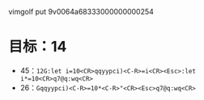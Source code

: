 vimgolf put 9v0064a68333000000000254

# 目标：14

- 45：`12G:let i=10<CR>qqyypci)<C-R>=i<CR><Esc>:let i*=10<CR>q7@q:wq<CR>`
- 26：`Gqqyypci)<C-R>=10*<C-R>"<CR><Esc>q7@q:wq<CR>`